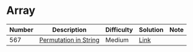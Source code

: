 # Array
<div class="slidingwindow-table"></div>

Number | Description                           | Difficulty | Solution | Note
------- | ------------------------------------- | -------- |--------|--------
567 | [Permutation in String](https://leetcode.com/problems/permutation-in-string/) | Medium | [Link](https://leetcode.com/problems/permutation-in-string/discuss/639607/C-2-sliding-window-solutions) | 
<div class="slidingwindow-table"></div>
